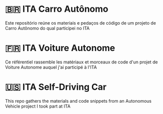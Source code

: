 # :brazil: ITA Carro Autônomo

Este repositório reúne os materiais e pedaços de código de um projeto de Carro Autônomo do qual participei no ITA

# :fr: ITA Voiture Autonome

Ce référentiel rassemble les matériaux et morceaux de code d'un projet de Voiture Autonome auquel j'ai participé à l'ITA

# :us: ITA Self-Driving Car

This repo gathers the materials and code snippets from an Autonomous Vehicle project I took part at ITA
